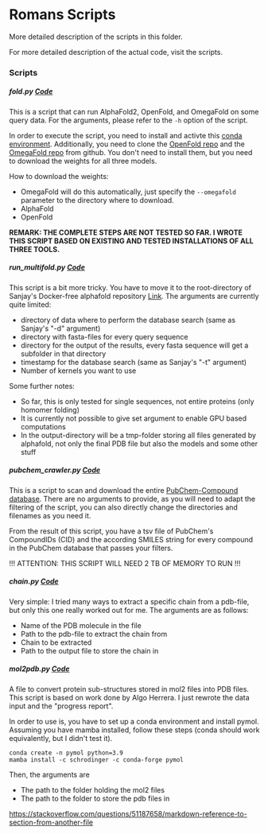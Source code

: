 # Romans Scripts

More detailed description of the scripts in this folder.

For more detailed description of the actual code, visit the scripts.

### Scripts

##### fold.py [Code](fold.py)
This is a script that can run AlphaFold2, OpenFold, and OmegaFold on some query data.
For the arguments, please refer to the `-h` option of the script.

In order to execute the script, you need to install and activte this [conda environment](fold_env.yml). 
Additionally, you need to clone the [OpenFold repo](https://github.com/aqlaboratory/openfold) and the 
[OmegaFold repo](https://github.com/HeliXonProtein/OmegaFold.git) from github. You don't need to install them, but you 
need to download the weights for all three models.

How to download the weights:
* OmegaFold will do this automatically, just specify the `--omegafold` parameter to the directory where to download.
* AlphaFold
* OpenFold

<b>REMARK: THE COMPLETE STEPS ARE NOT TESTED SO FAR. I WROTE THIS SCRIPT BASED ON EXISTING AND TESTED INSTALLATIONS OF ALL 
THREE TOOLS.</b>

##### run_multifold.py [Code](run_multifold.py)
This script is a bit more tricky. You have to move it to the root-directory of Sanjay's Docker-free alphafold 
repository [Link](https://github.com/kalininalab/alphafold_non_docker). The arguments are currently quite limited:
* directory of data where to perform the database search (same as Sanjay's "-d" argument)
* directory with fasta-files for every query sequence
* directory for the output of the results, every fasta sequence will get a subfolder in that directory
* timestamp for the database search (same as Sanjay's "-t" argument)
* Number of kernels you want to use

Some further notes:
* So far, this is only tested for single sequences, not entire proteins (only homomer folding)
* It is currently not possible to give set argument to enable GPU based computations
* In the output-directory will be a tmp-folder storing all files generated by alphafold, not only the final PDB file 
  but also the models and some other stuff

##### pubchem_crawler.py [Code](pubchem_crawler.py)
This is a script to scan and download the entire [PubChem-Compound database](https://pubchem.ncbi.nlm.nih.gov/). There 
are no arguments to provide, as you will need to adapt the filtering of the script, you can also directly change the 
directories and filenames as you need it.

From the result of this script, you have a tsv file of PubChem's CompoundIDs (CID) and the according SMILES string for 
every compound in the PubChem database that passes your filters. 

!!! ATTENTION: THIS SCRIPT WILL NEED 2 TB OF MEMORY TO RUN !!! 

##### chain.py [Code](chain.py)
Very simple: I tried many ways to extract a specific chain from a pdb-file, but only this one really worked out for me.
The arguments are as follows:
* Name of the PDB molecule in the file
* Path to the pdb-file to extract the chain from
* Chain to be extracted
* Path to the output file to store the chain in

##### mol2pdb.py [Code](mol2pdb.py)
A file to convert protein sub-structures stored in mol2 files into PDB files. This script is based on work done by 
Algo Herrera. I just rewrote the data input and the "progress report".

In order to use is, you have to set up a conda environment and install pymol. Assuming you have mamba installed, follow 
these steps (conda should work equivalently, but I didn't test it).

```shell
conda create -n pymol python=3.9
mamba install -c schrodinger -c conda-forge pymol
```

Then, the arguments are
* The path to the folder holding the mol2 files
* The path to the folder to store the pdb files in

https://stackoverflow.com/questions/51187658/markdown-reference-to-section-from-another-file